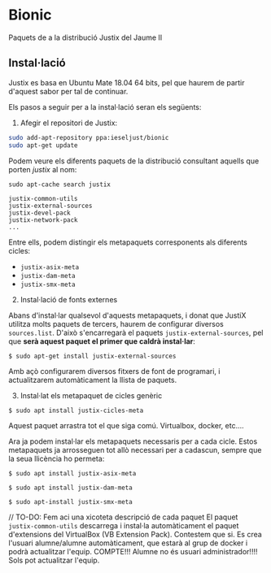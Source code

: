 # Bionic
Paquets de a la distribució Justix del Jaume II

## Instal·lació

Justix es basa en Ubuntu Mate 18.04 64 bits, pel que haurem de partir d'aquest sabor per tal de continuar. 

Els pasos a seguir per a la instal·lació seran els següents:

1. Afegir el repositori de Justix:

```sh
sudo add-apt-repository ppa:ieseljust/bionic
sudo apt-get update
```

Podem veure els diferents paquets de la distribució consultant aquells que porten *justix* al nom:

```
sudo apt-cache search justix

justix-common-utils
justix-external-sources
justix-devel-pack
justix-network-pack
...
```

Entre ells, podem distingir els metapaquets corresponents als diferents cicles:

* `justix-asix-meta`
* `justix-dam-meta`
* `justix-smx-meta`

2. Instal·lació de fonts externes

Abans d'instal·lar qualsevol d'aquests metapaquets, i donat que JustiX utilitza molts paquets de tercers, haurem de configurar diversos `sources.list`. D'això s'encarregarà el paquets `justix-external-sources`, pel que **serà aquest paquet el primer que caldrà instal·lar**:

```
$ sudo apt-get install justix-external-sources
```

Amb açò configurarem diversos fitxers de font de programari, i actualitzarem automàticament la llista de paquets. 

3. Instal·lat els metapaquet de cicles genèric

```
$ sudo apt install justix-cicles-meta
```
Aquest paquet arrastra tot el que siga comú. Virtualbox, docker, etc....

Ara ja podem instal·lar els metapaquets necessaris per a cada cicle. Estos metapaquets ja arrosseguen tot allò necessari per a cadascun, sempre que la seua llicència ho permeta:

```
$ sudo apt install justix-asix-meta
```

```
$ sudo apt install justix-dam-meta
```

```
$ sudo apt-install justix-smx-meta
```


// TO-DO: Fem aci una xicoteta descripció de cada paquet
El paquet `justix-common-utils` descarrega i instal·la automàticament el paquet d'extensions del VirtualBox (VB Extension Pack). Contestem que si. Es crea l'usuari alumne/alumne automàticament, que estarà al grup de docker i podrà actualitzar l'equip. COMPTE!!! Alumne no és usuari administrador!!!! Sols pot actualitzar l'equip.

